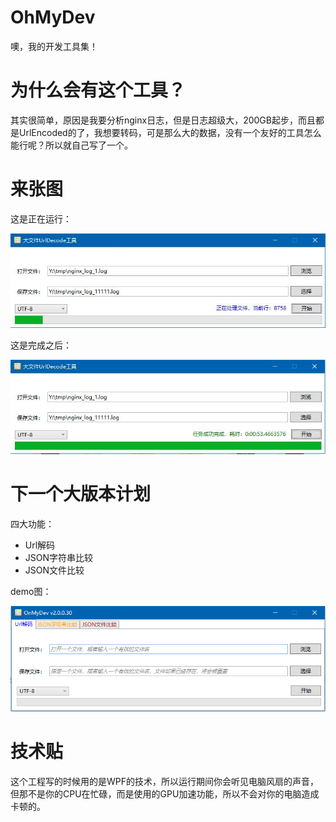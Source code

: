 # OhMyDev
噢，我的开发工具集！

# 为什么会有这个工具？
其实很简单，原因是我要分析nginx日志，但是日志超级大，200GB起步，而且都是UrlEncoded的了，我想要转码，可是那么大的数据，没有一个友好的工具怎么能行呢？所以就自己写了一个。

# 来张图

这是正在运行：

![运行图](images/1.jpg)


这是完成之后：

![完成图](images/2.jpg)

# 下一个大版本计划
四大功能：
- Url解码
- JSON字符串比较
- JSON文件比较

demo图：

![roadmap](images/4.png)

# 技术贴
这个工程写的时候用的是WPF的技术，所以运行期间你会听见电脑风扇的声音，但那不是你的CPU在忙碌，而是使用的GPU加速功能，所以不会对你的电脑造成卡顿的。
